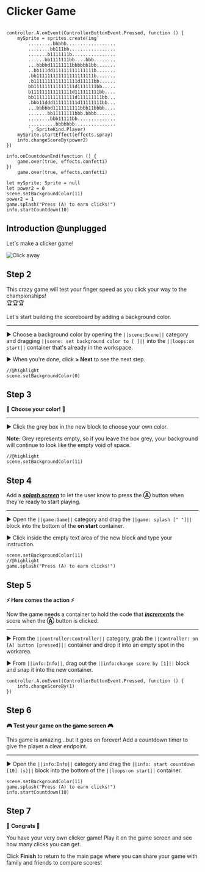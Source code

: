 # Clicker Game



``` ghost

controller.A.onEvent(ControllerButtonEvent.Pressed, function () {
    mySprite = sprites.create(img`
        .........bbbbb..................
        ........bb111bb.................
        .......b1111111b................
        ......bb1111111bb....bbb........
        ...bbbbd11111111bbbbbb1bb.......
        ..bb111dd111111111111111b.......
        .bb111111111111111111111b.......
        .b1111111111111111d11111bb......
        bb111111111111111d1111111bb.....
        b111111111111111d111111111bb....
        bb111111111111111d111111111bb...
        .bbb11ddd111111111d11111111bb...
        ...bbbbbd1111111111bbb11bbbb....
        .......bb11111111bbb.bbbb.......
        ........bbb11111bb..............
        ..........bbbbbbb...............
        `, SpriteKind.Player)
    mySprite.startEffect(effects.spray)
    info.changeScoreBy(power2)
})

info.onCountdownEnd(function () {
    game.over(true, effects.confetti)
})
    game.over(true, effects.confetti)

let mySprite: Sprite = null
let power2 = 0
scene.setBackgroundColor(11)
power2 = 1
game.splash("Press (A) to earn clicks!")
info.startCountdown(10)

```

## Introduction @unplugged

Let's make a clicker game!

![Click away](/static/skillmap/clicker/clicker-activity-1.gif "Click and buy bigger clickers" )


## Step 2
This crazy game will test your finger speed as you click your 
way to the championships!  
🏆🏆🏆

Let's start building the scoreboard by adding a background color.

---

► Choose a background color by opening the ``||scene:Scene||`` category and dragging 
``||scene: set background color to [ ]||`` into the ``||loops:on start||``
container that's already in the workspace.

► When you're done, click **> Next** to see the next step.  


```blocks
//@highlight
scene.setBackgroundColor(0)

```


## Step 3

**🎨 Choose your color! 🎨**

---


► Click the grey box in the new block to choose your own color.  

**Note:** Grey represents empty, so if you leave the box grey, 
your background will continue to look like the empty void of space.


```blocks
//@highlight
scene.setBackgroundColor(11)

```


## Step 4
Add a [__*splash screen*__](#splasht "A full-screen message that shows while a program or level is loading") to let the user know to press the 
**Ⓐ** button when they're ready to start playing.

---

► Open the ``||game:Game||`` category and 
drag the ``||game: splash [" "]||`` block into the bottom of the **on start** 
container.

► Click inside the empty text area of the new block and type your instruction.   


```blocks
scene.setBackgroundColor(11)
//@highlight
game.splash("Press (A) to earn clicks!")

```

## Step 5

**⚡ Here comes the action ⚡**

Now the game needs a container to hold the code that 
[__*increments*__](#addOne "adds to a number (usually adding 1)") 
the score when the **Ⓐ** button is clicked.

---

► From the ``||controller:Controller||`` category, grab the
``||controller: on [A] button [pressed]||`` container and drop it into an 
empty spot in the workarea.  

► From ``||info:Info||``, drag out the ``||info:change score by [1]||`` block
and snap it into the new container.   


```blocks
controller.A.onEvent(ControllerButtonEvent.Pressed, function () {
    info.changeScoreBy(1)
})
```

## Step 6

**🎮 Test your game on the game screen 🎮**

This game is amazing...but it goes on forever! Add a countdown timer to give
the player a clear endpoint.

---

►  Open the ``||info:Info||`` category and 
drag the ``||info: start countdown [10] (s)||`` block into the bottom of the 
``||loops:on start||`` container.   


```blocks
scene.setBackgroundColor(11)
game.splash("Press (A) to earn clicks!")
info.startCountdown(10)
```


## Step 7

**🎉 Congrats 🎉**

You have your very own clicker game!  Play it on the game screen and see how many clicks you can get.

Click **Finish** to return to the main page where you can share your game
with family and friends to compare scores!